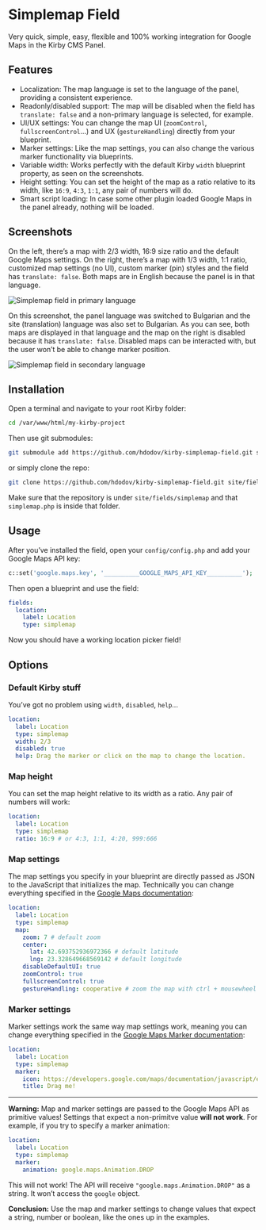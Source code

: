 # Simplemap Field
Very quick, simple, easy, flexible and 100% working integration for Google Maps in the Kirby CMS Panel.

## Features
- Localization: The map language is set to the language of the panel, providing a consistent experience.
- Readonly/disabled support: The map will be disabled when the field has `translate: false` and a non-primary language is selected, for example.
- UI/UX settings: You can change the map UI (`zoomControl`, `fullscreenControl`...) and UX (`gestureHandling`) directly from your blueprint.
- Marker settings: Like the map settings, you can also change the various marker functionality via blueprints.
- Variable width: Works perfectly with the default Kirby `width` blueprint property, as seen on the screenshots.
- Height setting: You can set the height of the map as a ratio relative to its width, like `16:9`, `4:3`, `1:1`, any pair of numbers will do.
- Smart script loading: In case some other plugin loaded Google Maps in the panel already, nothing will be loaded.

## Screenshots

On the left, there’s a map with 2/3 width, 16:9 size ratio and the default Google Maps settings. On the right, there’s a map with 1/3 width, 1:1 ratio, customized map settings (no UI), custom marker (pin) styles and the field has `translate: false`. Both maps are in English because the panel is in that language.

![Simplemap field in primary language](https://i.imgur.com/UQrPrKi.jpg)

On this screenshot, the panel language was switched to Bulgarian and the site (translation) language was also set to Bulgarian. As you can see, both maps are displayed in that language and the map on the right is disabled because it has `translate: false`. Disabled maps can be interacted with, but the user won’t be able to change marker position.

![Simplemap field in secondary language](https://i.imgur.com/thNwWoj.jpg)

## Installation

Open a terminal and navigate to your root Kirby folder:

```sh
cd /var/www/html/my-kirby-project
```

Then use git submodules:

```sh
git submodule add https://github.com/hdodov/kirby-simplemap-field.git site/fields/simplemap
```

or simply clone the repo:

```sh
git clone https://github.com/hdodov/kirby-simplemap-field.git site/fields/simplemap
```

Make sure that the repository is under `site/fields/simplemap` and that `simplemap.php` is inside that folder.

## Usage

After you’ve installed the field, open your `config/config.php` and add your Google Maps API key:

```php
c::set('google.maps.key', '__________GOOGLE_MAPS_API_KEY__________');
```

Then open a blueprint and use the field:

```yaml
fields:
  location:
    label: Location
    type: simplemap
```

Now you should have a working location picker field!

## Options

### Default Kirby stuff

You’ve got no problem using `width`, `disabled`, `help`...

```yaml
location:
  label: Location
  type: simplemap
  width: 2/3
  disabled: true
  help: Drag the marker or click on the map to change the location.
```

### Map height

You can set the map height relative to its width as a ratio. Any pair of numbers will work:

```yaml
location:
  label: Location
  type: simplemap
  ratio: 16:9 # or 4:3, 1:1, 4:20, 999:666
```

### Map settings

The map settings you specify in your blueprint are directly passed as JSON to the JavaScript that initializes the map. Technically you can change everything specified in the [Google Maps documentation](https://developers.google.com/maps/documentation/javascript/controls):

```yaml
location:
  label: Location
  type: simplemap
  map:
    zoom: 7 # default zoom
    center:
      lat: 42.693752936972366 # default latitude
      lng: 23.328649668569142 # default longitude
    disableDefaultUI: true
    zoomControl: true
    fullscreenControl: true
    gestureHandling: cooperative # zoom the map with ctrl + mousewheel
```

### Marker settings

Marker settings work the same way map settings work, meaning you can change everything specified in the [Google Maps Marker documentation](https://developers.google.com/maps/documentation/javascript/markers):

```yaml
location:
  label: Location
  type: simplemap
  marker:
    icon: https://developers.google.com/maps/documentation/javascript/examples/full/images/beachflag.png
    title: Drag me!
```

---

**Warning:** Map and marker settings are passed to the Google Maps API as primitive values! Settings that expect a non-primitve value **will not work**. For example, if you try to specify a marker animation:

```yaml
location:
  label: Location
  type: simplemap
  marker:
    animation: google.maps.Animation.DROP
```

This will not work! The API will receive `"google.maps.Animation.DROP"` as a string. It won’t access the `google` object.

**Conclusion:** Use the map and marker settings to change values that expect a string, number or boolean, like the ones up in the examples.
